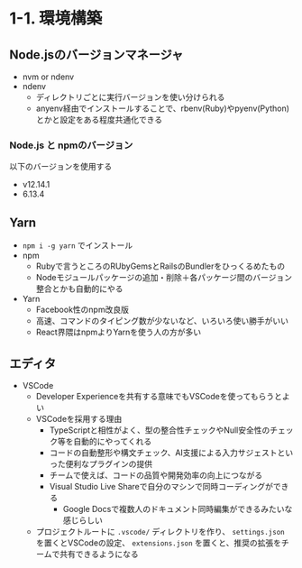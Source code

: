 # 1-1. 環境構築

## Node.jsのバージョンマネージャ
- nvm or ndenv
- ndenv
  - ディレクトリごとに実行バージョンを使い分けられる
  - anyenv経由でインストールすることで、rbenv(Ruby)やpyenv(Python)とかと設定をある程度共通化できる

### Node.js と npmのバージョン
以下のバージョンを使用する

- v12.14.1
- 6.13.4

## Yarn
- `npm i -g yarn` でインストール
- npm
  - Rubyで言うところのRUbyGemsとRailsのBundlerをひっくるめたもの
  - Nodeモジュールパッケージの追加・削除＋各パッケージ間のバージョン整合とかも自動的にやる
- Yarn
  - Facebook性のnpm改良版
  - 高速、コマンドのタイピング数が少ないなど、いろいろ使い勝手がいい
  - React界隈はnpmよりYarnを使う人の方が多い

## エディタ
- VSCode
  - Developer Experienceを共有する意味でもVSCodeを使ってもらうとよい
  - VSCodeを採用する理由
    - TypeScriptと相性がよく、型の整合性チェックやNull安全性のチェック等を自動的にやってくれる
    - コードの自動整形や構文チェック、AI支援による入力サジェストといった便利なプラグインの提供
    - チームで使えば、コードの品質や開発効率の向上につながる
    - Visual Studio Live Shareで自分のマシンで同時コーディングができる
      - Google Docsで複数人のドキュメント同時編集ができるみたいな感じらしい
  - プロジェクトルートに `.vscode/` ディレクトリを作り、 `settings.json` を置くとVSCodeの設定、 `extensions.json` を置くと、推奨の拡張をチームで共有できるようになる